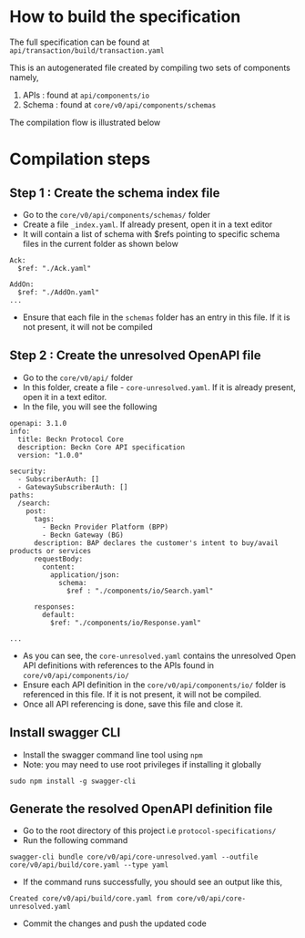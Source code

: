 # How to build the specification

The full specification can be found at `api/transaction/build/transaction.yaml`

This is an autogenerated file created by compiling two sets of components namely,

1. APIs : found at `api/components/io`
2. Schema : found at `core/v0/api/components/schemas`

The compilation flow is illustrated below



# Compilation steps

## Step 1 : Create the schema index file

- Go to the ```core/v0/api/components/schemas/``` folder
- Create a file ```_index.yaml```. If already present, open it in a text editor
- It will contain a list of schema with $refs pointing to specific schema files in the current folder as shown below

```
Ack:
  $ref: "./Ack.yaml"
  
AddOn:
  $ref: "./AddOn.yaml"
...
```
- Ensure that each file in the ```schemas``` folder has an entry in this file. If it is not present, it will not be compiled


## Step 2 : Create the unresolved OpenAPI file

- Go to the `core/v0/api/` folder
- In this folder, create a file - `core-unresolved.yaml`. If it is already present, open it in a text editor.
- In the file, you will see the following

```
openapi: 3.1.0
info:
  title: Beckn Protocol Core
  description: Beckn Core API specification
  version: "1.0.0"

security:
  - SubscriberAuth: []
  - GatewaySubscriberAuth: []
paths:
  /search:
    post:
      tags:
        - Beckn Provider Platform (BPP)
        - Beckn Gateway (BG)
      description: BAP declares the customer's intent to buy/avail products or services
      requestBody:
        content:
          application/json:
            schema:
              $ref : "./components/io/Search.yaml"

      responses:
        default:
          $ref: "./components/io/Response.yaml"

...

```
- As you can see, the ```core-unresolved.yaml``` contains the unresolved Open API definitions with references to the APIs found in ```core/v0/api/components/io/```
- Ensure each API definition in the ```core/v0/api/components/io/``` folder is referenced in this file. If it is not present, it will not be compiled. 
- Once all API referencing is done, save this file and close it.

## Install swagger CLI

- Install the swagger command line tool using ```npm```
- Note: you may need to use root privileges if installing it globally

```
sudo npm install -g swagger-cli
```

## Generate the resolved OpenAPI definition file

- Go to the root directory of this project i.e ```protocol-specifications/```
- Run the following command

```
swagger-cli bundle core/v0/api/core-unresolved.yaml --outfile core/v0/api/build/core.yaml --type yaml
```

- If the command runs successfully, you should see an output like this,

```
Created core/v0/api/build/core.yaml from core/v0/api/core-unresolved.yaml
```

- Commit the changes and push the updated code